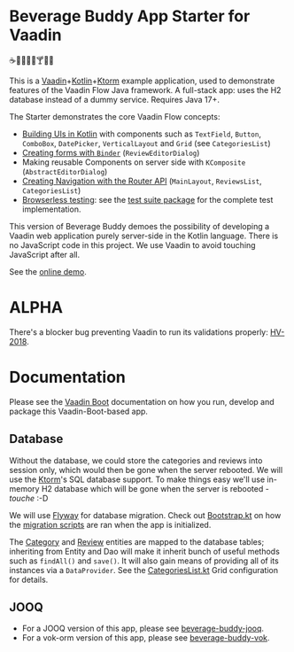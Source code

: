 # Beverage Buddy App Starter for Vaadin
:coffee::tea::sake::baby_bottle::beer::cocktail::tropical_drink::wine_glass:

This is a [Vaadin](https://vaadin.com/)+[Kotlin](https://kotlinlang.org/)+[Ktorm](https://www.ktorm.org/) example application,
used to demonstrate features of the Vaadin Flow Java framework.
A full-stack app: uses the H2 database instead of a dummy service. Requires Java 17+.

The Starter demonstrates the core Vaadin Flow concepts:
* [Building UIs in Kotlin](https://github.com/mvysny/karibu-dsl) with components
  such as `TextField`, `Button`, `ComboBox`, `DatePicker`, `VerticalLayout` and `Grid` (see `CategoriesList`)
* [Creating forms with `Binder`](https://github.com/vaadin/free-starter-flow/blob/master/documentation/using-binder-in-review-editor-dialog.asciidoc) (`ReviewEditorDialog`)
* Making reusable Components on server side with `KComposite` (`AbstractEditorDialog`)
* [Creating Navigation with the Router API](https://github.com/vaadin/free-starter-flow/blob/master/documentation/using-annotation-based-router-api.asciidoc) (`MainLayout`, `ReviewsList`, `CategoriesList`)
* [Browserless testing](https://github.com/mvysny/karibu-testing): see the
  [test suite package](src/test/kotlin/com/vaadin/starter/beveragebuddy/ui) for the complete test implementation.

This version of Beverage Buddy demoes the possibility of developing a Vaadin
web application purely server-side in the Kotlin language. There is no
JavaScript code in this project. We use Vaadin to avoid touching JavaScript after all.

See the [online demo](https://v-herd.eu/beverage-buddy-ktorm/).

# ALPHA

There's a blocker bug preventing Vaadin to run its validations properly: [HV-2018](https://hibernate.atlassian.net/browse/HV-2018).

# Documentation

Please see the [Vaadin Boot](https://github.com/mvysny/vaadin-boot#preparing-environment) documentation
on how you run, develop and package this Vaadin-Boot-based app.

## Database

Without the database, we could store the categories and reviews into session only, which would then be gone when the server rebooted.
We will use the [Ktorm](https://www.ktorm.org/)'s SQL database support. To make things easy we'll
use in-memory H2 database which will be gone when the server is rebooted - *touche* :-D

We will use [Flyway](https://flywaydb.org/) for database migration. Check out [Bootstrap.kt](src/main/kotlin/com/vaadin/starter/beveragebuddy/Bootstrap.kt)
on how the [migration scripts](src/main/resources/db/migration) are ran when the app is initialized.

The [Category](src/main/kotlin/com/vaadin/starter/beveragebuddy/backend/Category.kt)
and [Review](src/main/kotlin/com/vaadin/starter/beveragebuddy/backend/Review.kt)
entities are mapped to the database tables; inheriting from Entity and Dao
will make it inherit bunch of useful methods such as `findAll()` and `save()`. It will also gain means of
providing all of its instances via a `DataProvider`. See the [CategoriesList.kt](src/main/kotlin/com/vaadin/starter/beveragebuddy/ui/categories/CategoriesList.kt)
Grid configuration for details.

## JOOQ

* For a JOOQ version of this app, please see [beverage-buddy-jooq](https://github.com/mvysny/beverage-buddy-jooq).
* For a vok-orm version of this app, please see [beverage-buddy-vok](https://github.com/mvysny/beverage-buddy-vok).
